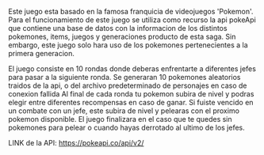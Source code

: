 Este juego esta basado en la famosa franquicia de videojuegos 'Pokemon'. 
Para el funcionamiento de este juego se utiliza como recurso la api pokeApi
que contiene una base de datos con la informacion de los distintos pokemones,
items, juegos y generaciones producto de esta saga.  Sin embargo, este juego
solo hara uso de los pokemones pertenecientes a la primera generacion.

El juego consiste en 10 rondas donde deberas enfrentarte a diferentes jefes
para pasar a la siguiente ronda.
Se generaran 10 pokemones aleatorios traidos de la api, o del archivo predeterminado
de personajes en caso de conexion fallida
Al final de cada ronda tu pokemon subira de nivel y podras elegir entre
diferentes recompensas en caso de ganar.
Si fuiste vencido en un combate con un jefe, este subira de nivel y pelearas
con el proximo pokemon disponible.
El juego finalizara en el caso que te quedes sin pokemones para pelear o cuando
hayas derrotado al ultimo de los jefes.

LINK de la API: https://pokeapi.co/api/v2/